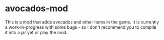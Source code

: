# avocados-mod
This is a mod that adds avocados and other items in the game. It is currently a work-in-progress with some bugs - so I don't recommend you to compile it into a jar yet or play the mod.

